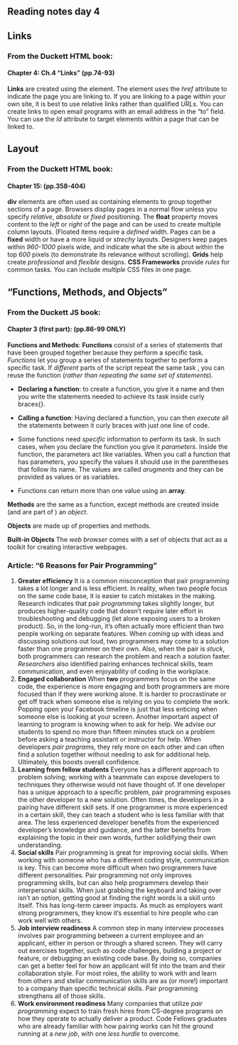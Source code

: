 ## Reading notes day 4 
## Links
### From the Duckett HTML book:
#### Chapter 4: Ch.4 “Links” (pp.74-93)

**Links** are created using the <a> element.
The _<a>_ element uses the _href_ attribute to indicate the page you are linking to.
If you are linking to a page within your own site, it is best to use relative links rather than qualified _URLs_.
You can create links to open email programs with an email address in the “to” field.
You can use the _Id_ attribute to target elements within a page that can be linked to.
  
## Layout
### From the Duckett HTML book:
#### Chapter 15: (pp.358-404)

**div** elements are often used as containing elements to group together sections of a page.
Browsers display pages in a normal flow unless you specify _relative_, _absolute_ or _fixed_ positioning.
The **float** property moves content to the *left* or *right* of the page and can be used to create multiple column layouts. (Floated items require a *defined* width.
Pages can be a **fixed** width or have a more liquid or *strechy* layouts.
Designers keep pages within _960-1000_ pixels wide, and indicate what the site is about within the top _600_ pixels (to demonstrate its relevance without scrolling).
**Grids** help create *professional* and *flexible* designs.
**CSS Frameworks** provide *rules* for common tasks.
You can include *multiple* CSS files in one page.

## “Functions, Methods, and Objects” 
### From the Duckett JS book:
#### Chapter 3 (first part): (pp.86-99 ONLY) 
**Functions and Methods**:
**Functions** consist of a series of statements that have been grouped together because they perform a specific task.  
*Functions* let you group a series of statements together to perform a specific task. If *different* parts of the script repeat the same task , you can reuse the function (*rather than repeating the same set of statements*).
- **Declaring a function**: to create a function, you give it a name and then you write the statements needed to achieve its task inside curly braces{}.

- **Calling a function**: Having declared a function, you can then *execute* all the statements between it curly braces with just one line of code.

- Some functions need *specific* information to perform its task. In such cases, when you declare the function you give it *parameters*. Inside the function, the parameters act like variables. When you call a function that has parameters, you specify the values it should use in the parentheses that follow its name. The values are called _arugments_ and they can be provided as values or as variables.

- Functions can return more than one value using an **array**. 

**Methods** are the same as a function, except methods are created inside (and are part of ) an *object*.

**Objects** are made up of properties and methods. 

**Built-in Objects** The *web browser* comes with a set of objects that act as a toolkit for creating interactive webpages.

### Article: “6 Reasons for Pair Programming”

1. **Greater efficiency**
It is a common misconception that pair programming takes a lot longer and is less efficient. In reality, when two people focus on the same code base, it is easier to catch mistakes in the making. Research indicates that pair *programming* takes slightly longer, but produces higher-quality code that doesn’t require later effort in troubleshooting and debugging (let alone exposing users to a broken product). So, in the long-run, it’s often actually more efficient than two people working on separate features. When coming up with ideas and discussing solutions out loud, two programmers may come to a solution faster than one programmer on their own. Also, when the pair is _stuck_, both programmers can research the problem and reach a solution faster. *Researchers* also identified pairing enhances technical skills, team communication, and even enjoyability of coding in the workplace.
2. **Engaged collaboration**
When **two** programmers focus on the same code, the experience is more engaging and both programmers are more focused than if they were working alone. It is harder to procrastinate or get off track when someone else is relying on you to complete the work. Popping open your Facebook timeline is just that less enticing when someone else is looking at your screen.
Another important aspect of learning to program is knowing when to ask for help. We advise our students to spend no more than fifteen minutes stuck on a problem before asking a teaching assistant or instructor for help. When developers *pair program*s, they rely more on each other and can often find a solution together without needing to ask for additional help. Ultimately, this boosts overall confidence.
3. **Learning from fellow students**
Everyone has a different approach to problem solving; working with a teammate can expose developers to techniques they otherwise would not have thought of. If one developer has a unique approach to a specific problem, pair programming exposes the other developer to a new solution.
Often times, the developers in a pairing have different skill sets. If one programmer is more experienced in a certain skill, they can teach a student who is less familiar with that area. The less experienced developer benefits from the experienced developer’s knowledge and guidance, and the latter benefits from explaining the topic in their own words, further solidifying their own understanding.
4. **Social skills**
Pair programming is great for improving social skills. When working with someone who has a different coding style, communication is key. This can become more difficult when two programmers have different personalities. Pair programming not only improves programming skills, but can also help programmers develop their interpersonal skills. When just grabbing the keyboard and taking over isn’t an option, getting good at finding the right words is a skill unto itself.
This has long-term career impacts. As much as employers want strong programmers, they know it’s essential to hire people who can work well with others.
5. **Job interview readiness**
A common step in many interview processes involves pair programming between a current employee and an applicant, either in person or through a shared screen. They will carry out exercises together, such as code challenges, building a project or feature, or debugging an existing code base. By doing so, companies can get a better feel for how an applicant will fit into the team and their collaboration style.
For most roles, the ability to work with and learn from others and stellar communication skills are as (or more!) important to a company than specific technical skills. Pair programming strengthens all of those skills.
6. **Work environment readiness**
Many companies that utilize _pair programming_ expect to train fresh hires from CS-degree programs on how they operate to actually deliver a product. Code Fellows graduates who are already familiar with how pairing works can hit the ground running at a *new job*, with one *less hurdle* to overcome.

